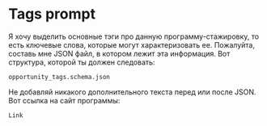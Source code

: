 # Tags prompt

Я хочу выделить основные тэги про данную программу-стажировку, то есть ключевые слова, которые могут характеризовать ее. Пожалуйта, составь мне JSON файл, в котором лежит эта информация.
Вот структура, которой ты должен следовать:

```
opportunity_tags.schema.json
```

Не добавляй никакого дополнительного текста перед или после JSON.
Вот ссылка на сайт программы:

```
Link
```
